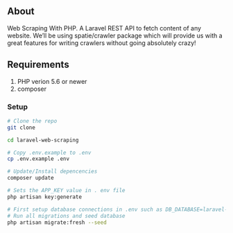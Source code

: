 
## About 

Web Scraping With PHP. A Laravel REST API to fetch content of any website. We’ll be using spatie/crawler package which will provide us with a great features for writing crawlers without going absolutely crazy!

## Requirements
1. PHP verion 5.6 or newer
2. composer

### Setup

```bash 
# Clone the repo
git clone

cd laravel-web-scraping

# Copy .env.example to .env
cp .env.example .env

# Update/Install depencencies
composer update 

# Sets the APP_KEY value in . env file
php artisan key:generate

# First setup database connections in .env such as DB_DATABASE=laravel-web-scraping  DB_USERNAME= and DB_PASSWORD
# Run all migrations and seed database
php artisan migrate:fresh --seed

```
